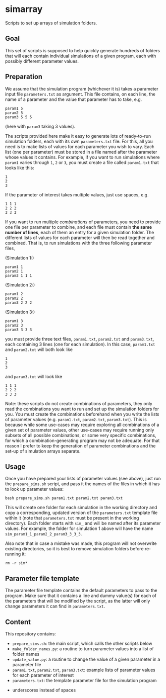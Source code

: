 # simarray

Scripts to set up arrays of simulation folders.

## Goal

This set of scripts is supposed to help quickly generate hundreds of folders that will each contain individual simulations of a given program, each with possibly different parameter values. 

## Preparation

We assume that the simulation program (whichever it is) takes a parameter input file `parameters.txt` as argument. This file contains, on each line, the name of a parameter and the value that parameter has to take, e.g.

```
param1 5
param2 5
param3 5 5 5
```

(here with `param3` taking 3 values).

The scripts provided here make it easy to generate lots of ready-to-run simulation folders, each with its own `parameters.txt` file. For this, all you need is to make lists of values for each parameter you wish to vary. Each list (one per parameter) must be stored in a file named after the parameter whose values it contains. For example, if you want to run simulations where `param1` varies through `1`, `2` or `3`, you must create a file called `param1.txt` that looks like this:

```
1
2
3
```

If the parameter of interest takes multiple values, just use spaces, e.g.

```
1 1 1
2 2 2
3 3 3
```

If you want to run multiple *combinations* of parameters, you need to provide one file per parameter to combine, and each file must contain **the same number of lines**, each of them an entry for a given simulation folder. The different lists of values for each parameter will then be read together and combined. That is, to run simulations with the three following parameter files,

(Simulation 1:)
```
param1 1
param2 1
param3 1 1 1
```

(Simulation 2:)
```
param1 2
param2 2
param3 2 2 2
```

(Simulation 3:)
```
param1 3
param2 3
param3 3 3 3
```

you must provide three text files, `param1.txt`, `param2.txt` and `param3.txt`, each containing 3 lines (one for each simulation). In this case, `param1.txt` and `param2.txt` will both look like

```
1
2
3
```

and `param3.txt` will look like

```
1 1 1
2 2 2
3 3 3
```

Note: these scripts do not create combinations of parameters, they only read the combinations you want to run and set up the simulation folders for you. You must create the combinations beforehand when you write the lists of parameter values (e.g. `param1.txt`, `param2.txt`, `param3.txt`). This is because while some use-cases may require exploring all combinations of a given set of parameter values, other use-cases may require running only subsets of all possible combinations, or some very specific combinations, for which a combination-generating program may not be adequate. For that reason I prefer to keep the generation of parameter combinations and the set-up of simulation arrays separate.

## Usage

Once you have prepared your lists of parameter values (see above), just run the `prepare_sims.sh` script, and pass it the names of the files in which it has to look up parameter values:

```
bash prepare_sims.sh param1.txt param2.txt param3.txt
```

This will create one folder for each simulation in the working directory and copy a corresponding, updated version of the `parameters.txt` template file within it (note that `parameters.txt` must be present in the working directory). Each folder starts with `sim_` and will be named after its parameter values. For example, the folder for simulation 1 above will have the name `sim_param1_1_param2_2_param3_3_3_3`.

Also note that in case a mistake was made, this program will not overwrite existing directories, so it is best to remove simulation folders before re-running it:

```
rm -r sim*
```

## Parameter file template

The parameter file template contains the default parameters to pass to the program. Make sure that it contains a line and dummy value(s) for each of the parameters that will be modified by the script, as the latter will only change parameters  it can find in `parameters.txt`.

## Content

This repository contains:

* `prepare_sims.sh`: the main script, which calls the other scripts below
* `make_folder_names.py`: a routine to turn parameter values into a list of folder names
* `update_value.py`: a routine to change the value of a given parameter in a parameter file
* `param1.txt`, `param2.txt`, `param3.txt`: example lists of parameter values for each parameter of interest
* `parameters.txt`: the template parameter file for the simulation program

- underscores instead of spaces
